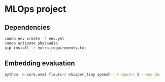 # MLOps project

## Dependencies

```bash
conda env create -f env.yml
conda activate phylaudio
pip install -r extra_requirements.txt
```

## Embedding evaluation

```bash
python -m core.eval fleurs-r whisper_tiny speech --n-epochs 3 --max-duration 10 --device cuda:1
```
